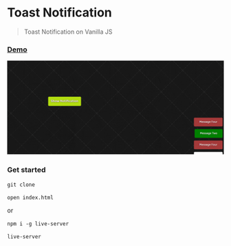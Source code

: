 # Toast Notification

> Toast Notification on Vanilla JS

### [Demo](http://toast-notification-ab.surge.sh/)
[![IMAGE ALT TEXT HERE](./uploads/screen.png)](https://nimb.ws/W5R1HU)

### Get started

```shell script
git clone
```
```shell script
open index.html
```
or
```shell script
npm i -g live-server
```
```shell script
live-server
```
